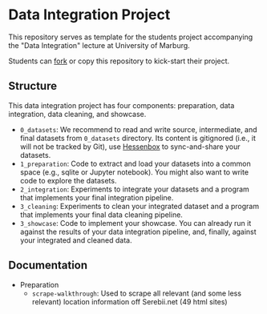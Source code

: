 # Data Integration Project 

This repository serves as template for the students project accompanying the
"Data Integration" lecture at University of Marburg.

Students can
[fork](https://docs.github.com/en/get-started/quickstart/fork-a-repo) or copy
this repository to kick-start their project.

## Structure

This data integration project has four components: preparation, data
integration, data cleaning, and showcase.

- `0_datasets`: We recommend to read and write source, intermediate, and final datasets from `0_datasets` directory. Its content is gitignored (i.e., it will not be tracked by Git), use [Hessenbox](https://hessenbox.uni-marburg.de) to sync-and-share your datasets.
- `1_preparation`: Code to extract and load your datasets into a common space
  (e.g., sqlite or Jupyter notebook). You might also want to write code to explore the
datasets.
- `2_integration`: Experiments to integrate your datasets and a program that
  implements your final integration pipeline.
- `3_cleaning`: Experiments to clean your integrated dataset and a program that
  implements your final data cleaning pipeline.
- `3_showcase`: Code to implement your showcase. You can already run it against
  the results of your data integration pipeline, and, finally, against your
integrated and cleaned data.

## Documentation

- Preparation
	- `scrape-walkthrough`: Used to scrape all relevant (and some less relevant) location information off Serebii.net (49 html sites)
	
